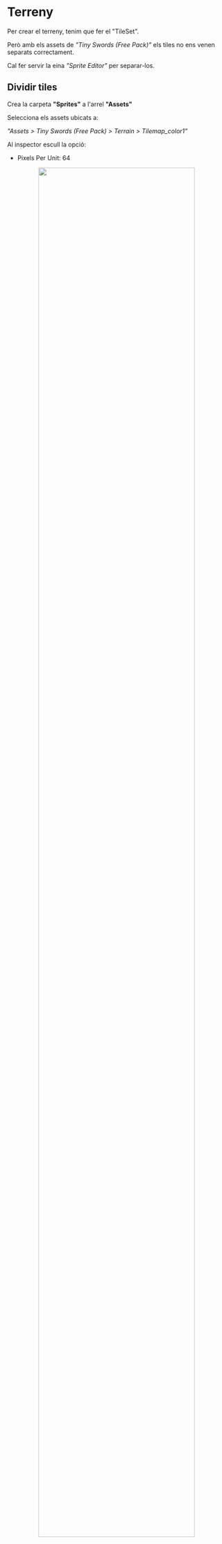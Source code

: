 # Terreny

Per crear el terreny, tenim que fer el "TileSet".

Però amb els assets de *"Tiny Swords (Free Pack)"* els tiles no ens venen separats correctament.

Cal fer servir la eina *"Sprite Editor"* per separar-los.

## Dividir tiles

Crea la carpeta **"Sprites"** a l'arrel **"Assets"**

Selecciona els assets ubicats a:

*"Assets > Tiny Swords (Free Pack) > Terrain > Tilemap_color1"*

Al inspector escull la opció:

- Pixels Per Unit: 64

<center>
<img src="./assets/terreny-pixelsperunit.png" style="width: 90%; max-width: 400px">
</center>
<br/>

Assegura't que continuen sel·leccionats els assets de:

*"Assets > Tiny Swords (Free Pack) > Terrain > Tilemap_color1"*

Obre la eina **"Window > 2D > Sprite Editor"**

Veuràs com apareix al editor de sprites:

<center>
<img src="./assets/terreny-selectsprites.png" style="width: 90%; max-width: 500px">
</center>
<br/>

Apreta el botó **"Slice"** i escull:

- Type: Grid by Cell Size
- X: 64
- Y: 64

Apreteu el botó **"Slice"** del quadre emergent:

<center>
<img src="./assets/terreny-slice.png" style="width: 90%; max-width: 500px">
</center>
<br/>

Veuràs que els assets ara estàn correctament dividits:

<center>
<img src="./assets/terreny-assetsfine.png" style="width: 90%; max-width: 500px">
</center>
<br/>

## Afegir tiles al TileSet

A la einta de **"Tile Palette"** dins la paleta anomenada **"Sprites"**, guarda-la dins de:

*"Assets > Sprites > Grass Palette"*

<center>
<img src="./assets/terreny-grasspalette.png" style="width: 90%; max-width: 500px">
</center>
<br/>

Arrossega els tiles de gespa cap aquesta nova paleta. Dins la paleta anomenada **"Sprites"**

<center>
<img src="./assets/terreny-addgrass.png" style="width: 90%; max-width: 500px">
</center>

A la **"Hierarchy"** afegeix un nou tilemap anomenat **"Ground"**

*"2D Object > Tilemap > Rectangular"*

<center>
<img src="./assets/terreny-newground.png" style="width: 90%; max-width: 400px">
</center>
<br/>

Dibuixa un terreny senzill:

<center>
<img src="./assets/terreny-simpleland.png" style="width: 90%; max-width: 400px">
</center>
<br/>

Si proves el joc, veuràs que el terreny queda per sobre del jugador.

Al inspector de l'objecte **"Ground"**, a l'apartat **"Tilemap Renderer"** escull la opció:

- Order in Layer: -1

Això el posa per sota del jugador.

<center>
<img src="./assets/terreny-groundorder.png" style="width: 90%; max-width: 400px">
</center>
<br/>

## Elevated grass

Escull l'asset amb la herva de color diferent:

*"Assets > Tiny Swords (Free Pack) > Terrain > Tilemap_color3"*

- Defineix els **"Pixels per Unit"** a 64

- Retalla-la amb el **"Sprite Editor"**

    - Slice type: Grid by Cell Size
    - Mida: 64x64
    - Slice
    - Apply

- Arrossega els tiles generats cap a **"Tile Palette"** i guarda-la dins la paleta anomenada **"Sprites"**

<center>
<img src="./assets/terreny-elevatedgrass.png" style="width: 90%; max-width: 300px">
</center>
<br/>

Al l'object **"Grid"** afegeix un nou tilemap anomenat **"Elevated"**

*"2D Object > Tilemap > Rectangular"*

<center>
<img src="./assets/terreny-elevatedhierarchy.png" style="width: 90%; max-width: 300px">
</center>
<br/>

Per dibuixar sobre aquest nou tilemap, s'ha de tenir escollit a la **"Tile Palette"**

<center>
<img src="./assets/terreny-elevatedselect.png" style="width: 90%; max-width: 300px">
</center>
<br/>

Crea una nova estructura elevada, en aquesta nou TileMap **"Elevated"**

<center>
<img src="./assets/terreny-elevatedground.png" style="width: 90%; max-width: 300px">
</center>
<br/>

Veuràs que el player ara passa per sota de les decoracions i per sobre del terreny.

## Xocs i profunditat

Posa un nou component **"Tilemap Collider 2D"** al tilemap **"Elevated"**

A l'inspector del **"Player"**, a l'apartat **"Sprite Renderer"** posa el paràmetre:

- Order in Layer: 5